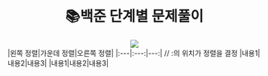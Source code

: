 
<div align=center><h1>📚백준 단계별 문제풀이</h1>
<img src="https://img.shields.io/badge/JAVA-007396?style=flat-square&logo=JAVA&logoColor=white" /></div>
|왼쪽 정렬|가운데 정렬|오른쪽 정렬|
|:---|:---:|---:|      // :의 위치가 정렬을 결정
|내용1|내용2|내용3|
|내용1|내용2|내용3|
